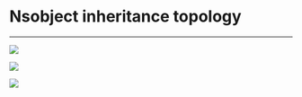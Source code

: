 # Nsobject inheritance topology

---

![](https://ww1.sinaimg.cn/large/6d308bd9gw1f0c1u6orsdj20ku112jxk.jpg)

![](https://ww2.sinaimg.cn/large/6d308bd9gw1f0c1u7y1tbj21eq12ctt0.jpg)

![](https://ww2.sinaimg.cn/large/6d308bd9gw1f0c1u9dg8ij21z412yhaw.jpg)
